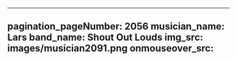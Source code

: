 ------
pagination_pageNumber: 2056
musician_name: Lars
band_name: Shout Out Louds
img_src: images/musician2091.png
onmouseover_src: 
------